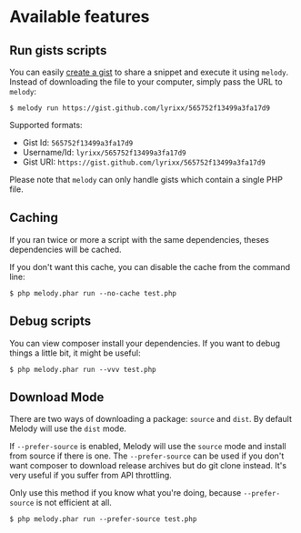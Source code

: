 Available features
==================

Run gists scripts
-----------------

You can easily [create a gist](https://gist.github.com) to share a snippet and
execute it using `melody`. Instead of downloading the file to your computer,
simply pass the URL to `melody`:

    $ melody run https://gist.github.com/lyrixx/565752f13499a3fa17d9

Supported formats:

* Gist Id: `565752f13499a3fa17d9`
* Username/Id: `lyrixx/565752f13499a3fa17d9`
* Gist URI: `https://gist.github.com/lyrixx/565752f13499a3fa17d9`

Please note that `melody` can only handle gists which contain a single PHP file.

Caching
-------

If you ran twice or more a script with the same dependencies, theses
dependencies will be cached.

If you don't want this cache, you can disable the cache from the command line:

    $ php melody.phar run --no-cache test.php

Debug scripts
-------------

You can view composer install your dependencies. If you want to debug things a
little bit, it might be useful:

    $ php melody.phar run --vvv test.php

Download Mode
-------------

There are two ways of downloading a package: `source` and `dist`. By default
Melody will use the `dist` mode.

If `--prefer-source` is enabled, Melody will use the `source` mode and install
from source if there is one. The `--prefer-source` can be used if you don't want
composer to download release archives but do git clone instead. It's very useful
if you suffer from API throttling.

Only use this method if you know what you're doing, because `--prefer-source` is
not efficient at all.

    $ php melody.phar run --prefer-source test.php
